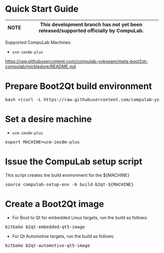 # Quick Start Guide


|NOTE|This development branch has not yet been released/supported officially by CompuLab.|
|---|---|


Supported CompuLab Machines:
* `ucm-imx8m-plus`

https://raw.githubusercontent.com/compulab-yokneam/meta-boot2qt-compulab/mickledore/README.md

# Prepare Boot2Qt build environment
<pre>
bash <(curl -L https://raw.githubusercontent.com/compulab-yokneam/meta-boot2qt-compulab/mickledore/tools/run.me)
</pre>

# Set a desire machine
* `ucm-imx8m-plus`
<pre>
export MACHINE=ucm-imx8m-plus
</pre>

# Issue the CompuLab setup script
This script creates the build environment for the ${MACHINE}
<pre>
source compulab-setup-env -b build-b2qt-${MACHINE}
</pre>

# Create a Boot2Qt image
* For Boot to Qt for embedded Linux targets, run the build as follows:
<pre>
bitbake b2qt-embedded-qt5-image
</pre>

* For Qt Automotive targets, run the build as follows:
<pre>
bitbake b2qt-automotive-qt5-image
</pre>

